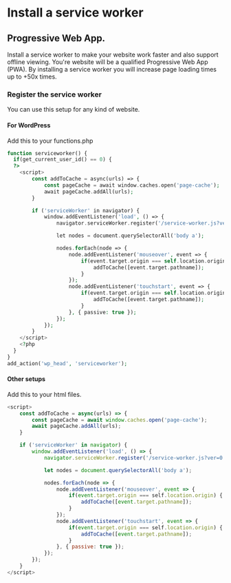 # Install a service worker
## Progressive Web App.
Install a service worker to make your website work faster and also support offline viewing. You're website will be a qualified Progressive Web App (PWA). By installing a service worker you will increase page loading times up to +50x times.

### Register the service worker
You can use this setup for any kind of website. 

#### For WordPress 
Add this to your functions.php
```php
function serviceworker() {
  if(get_current_user_id() == 0) {
  ?>
    <script>
        const addToCache = async(urls) => {
            const pageCache = await window.caches.open('page-cache');
            await pageCache.addAll(urls);
        }

        if ('serviceWorker' in navigator) {
            window.addEventListener('load', () => {
                navigator.serviceWorker.register('/service-worker.js?ver=0.0.15');

                let nodes = document.querySelectorAll('body a');

                nodes.forEach(node => {
                    node.addEventListener('mouseover', event => {
                        if(event.target.origin === self.location.origin) {
                            addToCache([event.target.pathname]);
                        }
                    });
                    node.addEventListener('touchstart', event => {
                        if(event.target.origin === self.location.origin) {
                            addToCache([event.target.pathname]);
                        }
                    }, { passive: true });
                });
            });
        }
    </script>
    <?php
  }
}
add_action('wp_head', 'serviceworker');
```

#### Other setups
Add this to your html files.
```javascript
<script>
    const addToCache = async(urls) => {
        const pageCache = await window.caches.open('page-cache');
        await pageCache.addAll(urls);
    }

    if ('serviceWorker' in navigator) {
        window.addEventListener('load', () => {
            navigator.serviceWorker.register('/service-worker.js?ver=0.0.15');

            let nodes = document.querySelectorAll('body a');

            nodes.forEach(node => {
                node.addEventListener('mouseover', event => {
                    if(event.target.origin === self.location.origin) {
                        addToCache([event.target.pathname]);
                    }
                });
                node.addEventListener('touchstart', event => {
                    if(event.target.origin === self.location.origin) {
                        addToCache([event.target.pathname]);
                    }
                }, { passive: true });
            });
        });
    }
</script>
```
